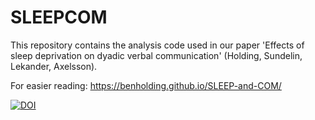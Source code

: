# SLEEPCOM


This repository contains the analysis code used in our paper 'Effects of sleep deprivation on dyadic verbal communication' (Holding, Sundelin, Lekander, Axelsson). 

For easier reading: https://benholding.github.io/SLEEP-and-COM/

[![DOI](https://zenodo.org/badge/131573781.svg)](https://zenodo.org/badge/latestdoi/131573781)
